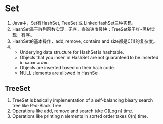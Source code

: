 # Set

1. Java中，Set有HashSet, TreeSet 或 LinkedHashSet三种实现。
2. HashSet基于散列函数实现，无序，查询速度最快；TreeSet基于红-黑树实现，有序。
3. HashSet的基本操作，add, remove, contains and size都是O(1)的复杂度。
4. * Underlying data structure for HashSet is hashtable.
   * Objects that you insert in HashSet are not guaranteed to be inserted in same order. 
   * Objects are inserted based on their hash code.
   * NULL elements are allowed in HashSet.

## TreeSet

1. TreeSet is basically implementation of a self-balancing binary search tree like Red-Black Tree. 
2. Operations like add, remove and search take O(Log n) time. 
3. Operations like printing n elements in sorted order takes O(n) time.
